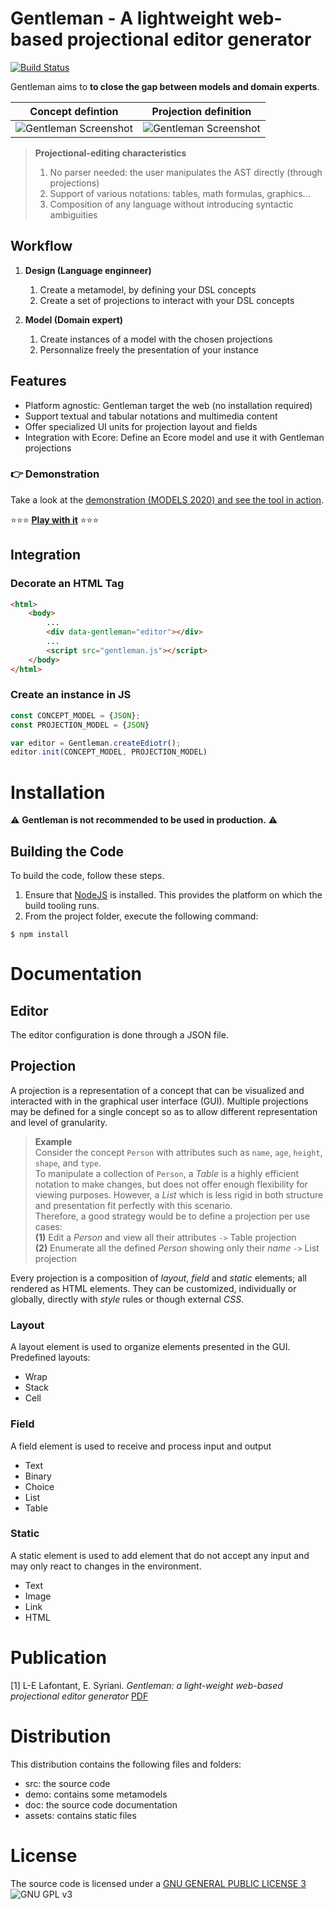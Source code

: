 # Gentleman - A lightweight web-based projectional editor generator

[![Build Status](https://travis-ci.org/geodes-sms/gentleman.svg?branch=master)](https://travis-ci.org/geodes-sms/gentleman)

Gentleman aims to **to close the gap between models and domain experts**.

| Concept defintion        | Projection definition           |
|:-------------:|:-------------:|
| ![Gentleman Screenshot](https://geodes-sms.github.io/gentleman/assets/images/concept.png "Concept definition")  | ![Gentleman Screenshot](https://geodes-sms.github.io/gentleman/assets/images/projection.png "projection definition") |

> **Projectional-editing characteristics**
> 1. No parser needed: the user manipulates the AST directly (through projections)
> 2. Support of various notations: tables, math formulas, graphics...
> 3. Composition of any language without introducing syntactic ambiguities

## Workflow

1. **Design (Language enginneer)**
   1. Create a metamodel, by defining your DSL concepts
   2. Create a set of projections to interact with your DSL concepts

2. **Model (Domain expert)**
   1. Create instances of a model with the chosen projections
   2. Personnalize freely the presentation of your instance

## Features

- Platform agnostic: Gentleman target the web (no installation required)
- Support textual and tabular notations and multimedia content
- Offer specialized UI units for projection layout and fields
- Integration with Ecore: Define an Ecore model and use it with Gentleman projections

### 👉 Demonstration

Take a look at the [demonstration (MODELS 2020) and see the tool in action](https://youtu.be/wJ4hVZjmrv4).

⭐⭐⭐ **[Play with it](https://geodes-sms.github.io/gentleman/demo/index.html)** ⭐⭐⭐


## Integration

### Decorate an HTML Tag

```html
<html>
    <body>
        ...
        <div data-gentleman="editor"></div>
        ...
        <script src="gentleman.js"></script>
    </body>
</html>
```

### Create an instance in JS

```javascript
const CONCEPT_MODEL = {JSON};
const PROJECTION_MODEL = {JSON}

var editor = Gentleman.createEdiotr();
editor.init(CONCEPT_MODEL, PROJECTION_MODEL)
```

# Installation

⚠️ **Gentleman is not recommended to be used in production.** ⚠️

## Building the Code

To build the code, follow these steps.

1. Ensure that [NodeJS](http://nodejs.org/) is installed. This provides the platform on which the build tooling runs.
2. From the project folder, execute the following command:

```
$ npm install
```

# Documentation

## Editor

The editor configuration is done through a JSON file.


<!-- You can read the documentation for Gentleman [here](https://geodes-sms.github.io/gentleman/docs). If you would like to help improve this documentation, the source for many of the docs can be found in the doc folder within this repository.  -->

## Projection

A projection is a representation of a concept that can be visualized and interacted with in the graphical user interface (GUI).
Multiple projections may be defined for a single concept so as to allow different representation and level of granularity.

> **Example**  
> Consider the concept `Person` with attributes such as `name`, `age`, `height`, `shape`, and `type`.  
To manipulate a collection of `Person`, a *Table* is a highly efficient notation to make changes, but does not offer
enough flexibility for viewing purposes. However, a *List* which is less rigid in both structure and presentation
fit perfectly with this scenario.  
Therefore, a good strategy would be to define a projection per use cases:  
**(1)** Edit a *Person* and view all their attributes `->` Table projection  
**(2)** Enumerate all the defined *Person* showing only their *name* `->` List projection

Every projection is a composition of *layout*, *field* and *static* elements; all rendered as HTML elements.
They can be customized, individually or globally, directly with *style* rules or though external *CSS*.

### Layout

A layout element is used to organize elements presented in the GUI.
Predefined layouts:

- Wrap
- Stack
- Cell

### Field

A field element is used to receive and process input and output

- Text
- Binary
- Choice
- List
- Table

### Static

A static element is used to add element that do not accept any input and may only react to changes in the environment.

- Text
- Image
- Link
- HTML
  
# Publication

[1] L-E Lafontant, E. Syriani. *Gentleman: a light-weight web-based projectional editor generator* [PDF](https://dl.acm.org/doi/pdf/10.1145/3417990.3421998)

# Distribution

This distribution contains the following files and folders:

- src: the source code
- demo: contains some metamodels
- doc: the source code documentation
- assets: contains static files

# License

The source code is licensed under a [GNU GENERAL PUBLIC LICENSE 3](https://www.gnu.org/copyleft/gpl.html) ![GNU GPL v3](https://img.shields.io/badge/license-GPLv3-blue.svg)
